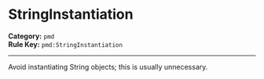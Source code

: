 # StringInstantiation
**Category:** `pmd`<br/>
**Rule Key:** `pmd:StringInstantiation`<br/>


-----

Avoid instantiating String objects; this is usually unnecessary.
